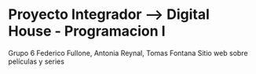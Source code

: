 # Proyecto Integrador --> Digital House - Programacion I
Grupo 6 
Federico Fullone, Antonia Reynal, Tomas Fontana
Sitio web sobre películas y series
